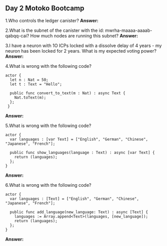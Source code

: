 ## Day 2 Motoko Bootcamp
1.Who controls the ledger canister?
**Answer:**


2.What is the subnet of the canister with the id: mwrha-maaaa-aaaab-qabqq-cai? How much nodes are running this subnet?
**Answer:**

3.I have a neuron with 1O ICPs locked with a dissolve delay of 4 years - my neuron has been locked for 2 years. What is my expected voting power?
**Answer:**

4.What is wrong with the following code?
```motoko
actor {
  let n : Nat = 50;
  let t : Text = "Hello";

  public func convert_to_text(m : Nat) : async Text {
    Nat.toText(m);
  };
 }
 ```
 **Answer:**

5.What is wrong with the following code?
```motoko
actor {
  var languages : [var Text] = ["English", "German", "Chinese", "Japanese", "French"];

  public func show_languages(language : Text) : async [var Text] {
    return (languages);
  };
}
```
**Answer:**

6.What is wrong with the following code?
```motoko
actor {
  var languages : [Text] = ["English", "German", "Chinese", "Japanese", "French"];

  public func add_language(new_language: Text) : async [Text] {
    languages := Array.append<Text>(languages, [new_language]);
    return (languages);
  };
}
```
**Answer:**
